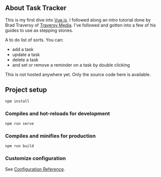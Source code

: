 ## About Task Tracker

This is my first dive into <a href="https://vuejs.org/guide/quick-start.html">Vue.js</a>. I followed along an intro tutorial done by Brad Traversy of <a href="https://www.traversymedia.com/">Traversy Media</a>. I've followed and gotten into a few of his guides to use as stepping stones.

A to do list of sorts. You can:

- add a task
- update a task
- delete a task
- and set or remove a reminder on a task by double clicking

This is not hosted anywhere yet. Only the source code here is available.

## Project setup

```
npm install
```

### Compiles and hot-reloads for development

```
npm run serve
```

### Compiles and minifies for production

```
npm run build
```

### Customize configuration

See [Configuration Reference](https://cli.vuejs.org/config/).
